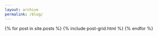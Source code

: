 ```yaml
---
layout: archive 
permalink: /blog/
---
```

<div class="tiles">
{% for post in site.posts %}
	{% include post-grid.html %}
{% endfor %}
</div><!-- /.tiles -->
